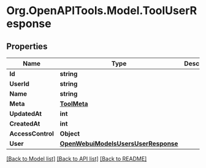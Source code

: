 # Org.OpenAPITools.Model.ToolUserResponse

## Properties

Name | Type | Description | Notes
------------ | ------------- | ------------- | -------------
**Id** | **string** |  | 
**UserId** | **string** |  | 
**Name** | **string** |  | 
**Meta** | [**ToolMeta**](ToolMeta.md) |  | 
**UpdatedAt** | **int** |  | 
**CreatedAt** | **int** |  | 
**AccessControl** | **Object** |  | [optional] 
**User** | [**OpenWebuiModelsUsersUserResponse**](OpenWebuiModelsUsersUserResponse.md) |  | [optional] 

[[Back to Model list]](../../README.md#documentation-for-models) [[Back to API list]](../../README.md#documentation-for-api-endpoints) [[Back to README]](../../README.md)

